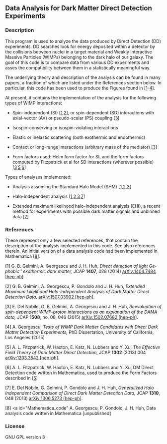 ## Data Analysis for Dark Matter Direct Detection Experiments

### Description 

This program is used to analyze the data produced by Direct Detection (DD) experiments. DD searches look for 
energy deposited within a detector by the collisions between nuclei in a target material and 
Weakly Interactive Massive Particles (WIMPs) belonging to the dark halo of our galaxy. 
The goal of this code is to compare data from various DD experiments and asses the compatibility between 
them in a statistically meaningful way.

The underlying theory and description of the analysis can be found in many papers, a fraction of which are 
listed under the References section below. In particular, this code has been used to produce the Figures 
found in [[1](#1404.7484)-[4](#PhDDisertation)].

At present, it contains the implementation of the analysis for the following types of WIMP interactions:

- Spin-independent (SI) [[1](#1404.7484),[2](#1507.03902)], or spin-dependent (SD) interactions with axial-vector 
(AV) or pseudo-scalar (PS) coupling [[3](#1502.07682)]

- Isospin-conserving or isospin-violating interactions

- Elastic or inelastic scattering (both exothermic and endothermic)

- Contact or long-range interactions (arbitrary mass of the mediator) [[3](#1502.07682)]

- Form factors used: Helm form factor for SI, and the form factors computed by Fitzpatrick et al for SD interactions 
(wherever possible) [[3](#1502.07682),[5,6](#1203.3542)]

Types of analyses implemented:

- Analysis assuming the Standard Halo Model (SHM) [[1](#1404.7484),[2](#1507.03902),[3](#1502.07682)]

- Halo-independent analysis [[1](#1404.7484),[2](#1507.03902),[3](#1502.07682),[7](#1306.5273)]

- Extended maximum likelihood halo-independent analysis (EHI), a recent method for experiments with 
possible dark matter signals and unbinned data [[2](#1507.03902)]


### References
These represent only a few selected references, that contain the description of the analysis implemented in this
code. See also references therein. An initial version of a data analysis code had been implemented in 
Mathematica [[8](#Mathematica_code)].

[1] <a id="1404.7484"></a> G. B. Gelmini, A. Georgescu and J. H. Huh,
  *Direct detection of light Ge-phobic'' exothermic dark matter,*
  JCAP **1407**, 028 (2014) [arXiv:1404.7484 [hep-ph]](http://arxiv.org/abs/1404.7484). 

[2] <a id="1507.03902"></a> G. B. Gelmini, A. Georgescu, P. Gondolo and J. H. Huh,
  *Extended Maximum Likelihood Halo-independent Analysis of Dark Matter Direct Detection Data,*
  [arXiv:1507.03902 [hep-ph]](http://arxiv.org/abs/1507.03902). 

[3] <a id="1502.07682"></a> E. Del Nobile, G. B. Gelmini, A. Georgescu and J. H. Huh,
  *Reevaluation of spin-dependent WIMP-proton interactions as an explanation of the DAMA data,*
  JCAP **1508**, no. 08, 046 (2015) [arXiv:1502.07682 [hep-ph]](http://arxiv.org/abs/1404.7484).
  
[4] <a id="PhDDisertation"></a> A. Georgescu,
 *Tests of WIMP Dark Matter Candidates with Direct Dark Matter Detection Experiments,*
 PhD Dissertation, University of California, Los Angeles (2015) 

[5] <a id="1203.3542"></a> A. L. Fitzpatrick, W. Haxton, E. Katz, N. Lubbers and Y. Xu,
  *The Effective Field Theory of Dark Matter Direct Detection,*
  JCAP **1302** (2013) 004 [arXiv:1203.3542 [hep-ph]](http://arxiv.org/abs/1203.3542). 

[6] A. L. Fitzpatrick, W. Haxton, E. Katz, N. Lubbers and Y. Xu,
DM Direct Detection code written in Mathematica, used to produce the Form Factors described in [[5](#1203.3542)]

[7] <a id="1306.5273"></a> E. Del Nobile, G. Gelmini, P. Gondolo and J. H. Huh,
  *Generalized Halo Independent Comparison of Direct Dark Matter Detection Data,*
  JCAP **1310**, 048 (2013) [arXiv:1306.5273 [hep-ph]](http://arxiv.org/abs/1306.5273). 

[8] <a id="Mathematica_code"</a> A. Georgescu, P. Gondolo, J. H. Huh, 
Data analysis code written in Mathematica [unpublished]


### License

GNU GPL version 3
